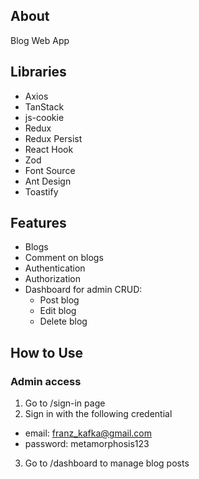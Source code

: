 ## About
Blog Web App

## Libraries
- Axios
- TanStack
- js-cookie
- Redux
- Redux Persist
- React Hook
- Zod
- Font Source
- Ant Design
- Toastify

## Features
- Blogs
- Comment on blogs
- Authentication
- Authorization
- Dashboard for admin CRUD:
  - Post blog
  - Edit blog
  - Delete blog

## How to Use
### Admin access
1. Go to /sign-in page
2. Sign in with the following credential
  - email: franz_kafka@gmail.com
  - password: metamorphosis123
3. Go to /dashboard to manage blog posts